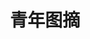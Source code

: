 ---
description: 图片笑话，为什么叫这个名字呢？青年就这么傻么？
layout: post
results:
- primaryGenreName: Entertainment
  version: '1.1'
  artworkUrl100: http://a1845.phobos.apple.com/us/r30/Purple4/v4/3f/06/97/3f0697b3-5031-c5ed-c0c0-abf928d3232e/mzl.hqhmvime.png
  trackViewUrl: https://itunes.apple.com/cn/app/qing-nian-tu-zhai/id703233468?mt=8&uo=4
  artworkUrl60: http://a629.phobos.apple.com/us/r30/Purple6/v4/5d/93/b3/5d93b3d7-474e-afd4-80f2-dd15dcf859b0/icon.png
  userRatingCountForCurrentVersion: 1
  sellerName: Congyu Lu
  supportedDevices:
  - iPad3G
  - iPadMini4G
  - iPadFourthGen
  - iPodTouchFifthGen
  - iPhone5c
  - iPhone5
  - iPhone-3GS
  - iPhone4S
  - iPad2Wifi
  - iPodTouchourthGen
  - iPhone4
  - iPadThirdGen
  - iPad23G
  - iPadThirdGen4G
  - iPadFourthGen4G
  - iPodTouchThirdGen
  - iPadMini
  - iPadWifi
  - iPhone5s
  genres:
  - 娱乐
  - 新闻
  trackName: 青年图摘
  description: '青年图摘每天为您搜集网络上的新鲜事有趣事,希望带给你一整天的好心情。


    每天三分钟,给你整天的清新靓丽好心情'
  price: 0
  trackId: 703233468
  releaseDate: '2013-09-17T11:42:55Z'
  screenshotUrls:
  - http://a4.mzstatic.com/us/r30/Purple/v4/2d/f7/e1/2df7e1b9-3ee4-b106-7216-f02b96c7abbd/screen1136x1136.jpeg
  - http://a5.mzstatic.com/us/r30/Purple4/v4/da/72/65/da726528-dc4e-e8bf-cb47-aab490920709/screen1136x1136.jpeg
  - http://a1.mzstatic.com/us/r30/Purple4/v4/ca/87/12/ca8712b4-55cf-c05a-5c06-dac33c0cb2c0/screen1136x1136.jpeg
  artistViewUrl: https://itunes.apple.com/cn/artist/congyu-lu/id561581082?uo=4
  primaryGenreId: 6016
  averageUserRatingForCurrentVersion: 5
  kind: software
  fileSizeBytes: '8747050'
  bundleId: com.tianzhi.book14
  releaseNotes: 版本更新
  trackContentRating: 4+
  artistName: Congyu Lu
  trackCensoredName: 青年图摘
  isGameCenterEnabled: false
  contentAdvisoryRating: 4+
  languageCodesISO2A:
  - EN
  - ZH
  features: &a []
  wrapperType: software
  artworkUrl512: http://a1845.phobos.apple.com/us/r30/Purple4/v4/3f/06/97/3f0697b3-5031-c5ed-c0c0-abf928d3232e/mzl.hqhmvime.png
  formattedPrice: 免费
  artistId: 561581082
  genreIds:
  - '6016'
  - '6009'
  currency: CNY
  ipadScreenshotUrls: *a
category: 娱乐
tags: tag1
resultCount: 1
title: 青年图摘

---